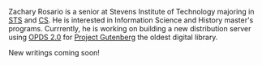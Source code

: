 Zachary Rosario is a senior at Stevens Institute of Technology majoring in [STS](https://www.stevens.edu/program/science-technology-society) and [CS](https://www.stevens.edu/school-engineering-science/departments/computer-science). He is interested in Information Science and History master's programs. Currrently, he is working on building a new distribution server using [OPDS 2.0](https://drafts.opds.io/opds-2.0.html) for [Project Gutenberg](https://www.gutenberg.org/) the oldest digital library.

New writings coming soon!
